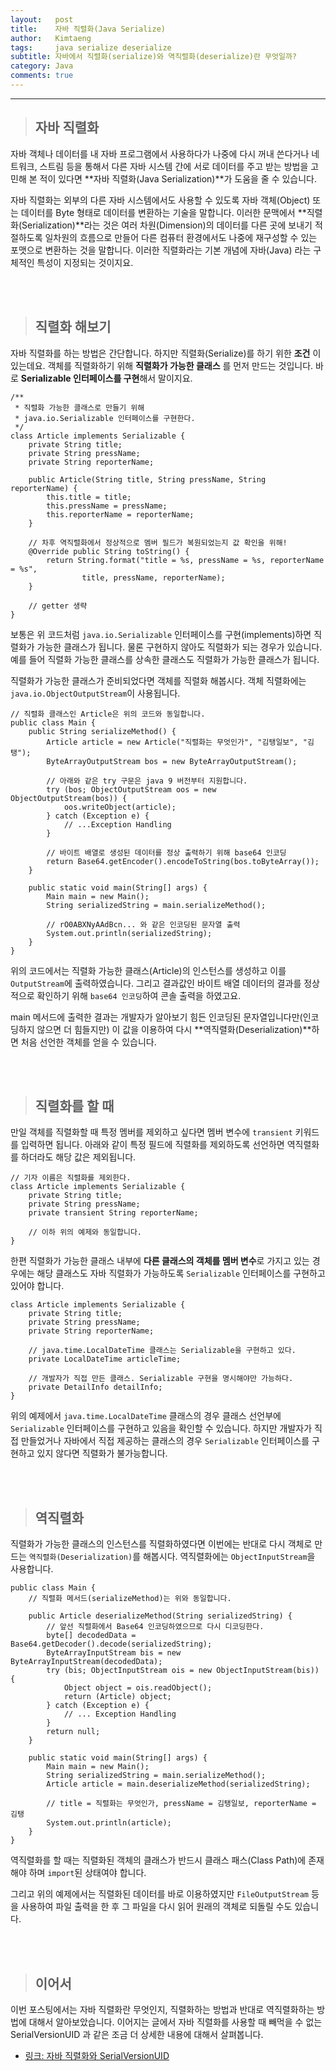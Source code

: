 ```yaml
---
layout:   post
title:    자바 직렬화(Java Serialize) 
author:   Kimtaeng
tags: 	  java serialize deserialize
subtitle: 자바에서 직렬화(serialize)와 역직렬화(deserialize)란 무엇일까?
category: Java
comments: true
---
```


<hr/>

> ## 자바 직렬화

자바 객체나 데이터를 내 자바 프로그램에서 사용하다가 나중에 다시 꺼내 쓴다거나 네트워크, 스트림 등을 통해서
다른 자바 시스템 간에 서로 데이터를 주고 받는 방법을 고민해 본 적이 있다면 **자바 직렬화(Java Serialization)**가
도움을 줄 수 있습니다.

자바 직렬화는 외부의 다른 자바 시스템에서도 사용할 수 있도록 자바 객체(Object) 또는 데이터를 Byte 형태로 데이터를
변환하는 기술을 말합니다. 이러한 문맥에서 **직렬화(Serialization)**라는 것은 여러 차원(Dimension)의 데이터를 다른 곳에
보내기 적절하도록 일차원의 흐름으로 만들어 다른 컴퓨터 환경에서도 나중에 재구성할 수 있는 포맷으로 변환하는 것을 말합니다.
이러한 직렬화라는 기본 개념에 자바(Java) 라는 구체적인 특성이 지정되는 것이지요.

<br/><br/>

> ## 직렬화 해보기

자바 직렬화를 하는 방법은 간단합니다. 하지만 직렬화(Serialize)를 하기 위한 **조건** 이 있는데요.
객체를 직렬화하기 위해 **직렬화가 가능한 클래스** 를 먼저 만드는 것입니다. 바로 **Serializable 인터페이스를 구현**해서 말이지요.

<pre class="line-numbers"><code class="language-java" data-start="1">/**
 * 직렬화 가능한 클래스로 만들기 위해
 * java.io.Serializable 인터페이스를 구현한다.
 */
class Article implements Serializable {
    private String title;
    private String pressName;
    private String reporterName;

    public Article(String title, String pressName, String reporterName) {
        this.title = title;
        this.pressName = pressName;
        this.reporterName = reporterName;
    }
    
    // 차후 역직렬화에서 정상적으로 멤버 필드가 복원되었는지 값 확인을 위해! 
    @Override public String toString() {
        return String.format("title = %s, pressName = %s, reporterName = %s",
                title, pressName, reporterName);
    }

    // getter 생략
} 
</code></pre>

보통은 위 코드처럼 ```java.io.Serializable``` 인터페이스를 구현(implements)하면 직렬화가 가능한 클래스가 됩니다.
물론 구현하지 않아도 직렬화가 되는 경우가 있습니다. 예를 들어 직렬화 가능한 클래스를 상속한 클래스도 직렬화가 가능한
클래스가 됩니다.

직렬화가 가능한 클래스가 준비되었다면 객체를 직렬화 해봅시다. 객체 직렬화에는 ```java.io.ObjectOutputStream```이 사용됩니다.

<pre class="line-numbers"><code class="language-java" data-start="1">// 직렬화 클래스인 Article은 위의 코드와 동일합니다.
public class Main {
    public String serializeMethod() {
        Article article = new Article("직렬화는 무엇인가", "김탱일보", "김탱");
        ByteArrayOutputStream bos = new ByteArrayOutputStream();
        
        // 아래와 같은 try 구문은 java 9 버전부터 지원합니다.
        try (bos; ObjectOutputStream oos = new ObjectOutputStream(bos)) {
            oos.writeObject(article);
        } catch (Exception e) {
            // ...Exception Handling
        }
        
        // 바이트 배열로 생성된 데이터를 정상 출력하기 위해 base64 인코딩 
        return Base64.getEncoder().encodeToString(bos.toByteArray());
    }

    public static void main(String[] args) {
        Main main = new Main();
        String serializedString = main.serializeMethod();
        
        // rO0ABXNyAAdBcn... 와 같은 인코딩된 문자열 출력 
        System.out.println(serializedString);
    }
}
</code></pre>

위의 코드에서는 직렬화 가능한 클래스(Article)의 인스턴스를 생성하고 이를 ```OutputStream```에 출력하였습니다.
그리고 결과값인 바이트 배열 데이터의 결과를 정상적으로 확인하기 위해 ```base64 인코딩```하여 콘솔 출력을 하였고요. 

main 메서드에 출력한 결과는 개발자가 알아보기 힘든 인코딩된 문자열입니다만(인코딩하지 않으면 더 힘들지만)
이 값을 이용하여 다시 **역직렬화(Deserialization)**하면 처음 선언한 객체를 얻을 수 있습니다.

<br/><br/>

> ## 직렬화를 할 때

만일 객체를 직렬화할 때 특정 멤버를 제외하고 싶다면 멤버 변수에 ```transient``` 키워드를 입력하면 됩니다.
아래와 같이 특정 필드에 직렬화를 제외하도록 선언하면 역직렬화를 하더라도 해당 값은 제외됩니다.

<pre class="line-numbers"><code class="language-java" data-start="1">// 기자 이름은 직렬화를 제외한다.
class Article implements Serializable {
    private String title;
    private String pressName;
    private transient String reporterName;

    // 이하 위의 예제와 동일합니다.
}
</code></pre>

한편 직렬화가 가능한 클래스 내부에 **다른 클래스의 객체를 멤버 변수**로 가지고 있는 경우에는
해당 클래스도 자바 직렬화가 가능하도록 ```Serializable``` 인터페이스를 구현하고 있어야 합니다.

<pre class="line-numbers"><code class="language-java" data-start="1">class Article implements Serializable {
    private String title;
    private String pressName;
    private String reporterName;

    // java.time.LocalDateTime 클래스는 Serializable을 구현하고 있다.
    private LocalDateTime articleTime;
    
    // 개발자가 직접 만든 클래스. Serializable 구현을 명시해야만 가능하다.
    private DetailInfo detailInfo;
}
</code></pre>

위의 예제에서 ```java.time.LocalDateTime``` 클래스의 경우 클래스 선언부에 ```Serializable``` 인터페이스를
구현하고 있음을 확인할 수 있습니다. 하지만 개발자가 직접 만들었거나 자바에서 직접 제공하는 클래스의 경우
```Serializable``` 인터페이스를 구현하고 있지 않다면 직렬화가 불가능합니다.

<br/><br/>

> ## 역직렬화

직렬화가 가능한 클래스의 인스턴스를 직렬화하였다면 이번에는 반대로 다시 객체로 만드는
```역직렬화(Deserialization)```를 해봅시다. 역직렬화에는 ```ObjectInputStream```을 사용합니다.

<pre class="line-numbers"><code class="language-java" data-start="1">public class Main {
    // 직렬화 메서드(serializeMethod)는 위와 동일합니다.

    public Article deserializeMethod(String serializedString) {
        // 앞선 직렬화에서 Base64 인코딩하였으므로 다시 디코딩한다.
        byte[] decodedData = Base64.getDecoder().decode(serializedString);
        ByteArrayInputStream bis = new ByteArrayInputStream(decodedData);
        try (bis; ObjectInputStream ois = new ObjectInputStream(bis)) {
            Object object = ois.readObject();
            return (Article) object;
        } catch (Exception e) {
            // ... Exception Handling
        }
        return null;
    }

    public static void main(String[] args) {
        Main main = new Main();
        String serializedString = main.serializeMethod();
        Article article = main.deserializeMethod(serializedString);
        
        // title = 직렬화는 무엇인가, pressName = 김탱일보, reporterName = 김탱
        System.out.println(article);
    }
}
</code></pre>

역직렬화를 할 때는 직렬화된 객체의 클래스가 반드시 클래스 패스(Class Path)에 존재해야 하며 ```import```된 상태여야 합니다.

그리고 위의 예제에서는 직렬화된 데이터를 바로 이용하였지만  ```FileOutputStream``` 등을 사용하여
파일 출력을 한 후 그 파일을 다시 읽어 원래의 객체로 되돌릴 수도 있습니다.

<br/><br/>


> ## 이어서

이번 포스팅에서는 자바 직렬화란 무엇인지, 직렬화하는 방법과 반대로 역직렬화하는 방법에 대해서 알아보았습니다.
이어지는 글에서 자바 직렬화를 사용할 때 빼먹을 수 없는 SerialVersionUID 과 같은 조금 더 상세한 내용에 대해서 살펴봅니다.
- <a href="/post/java-serialization-advanced" target="_blank">링크: 자바 직렬화와 SerialVersionUID</a>